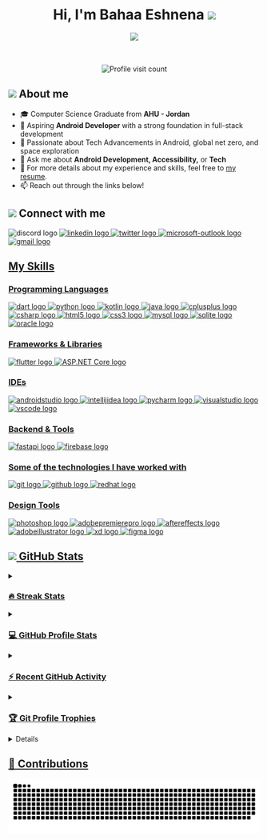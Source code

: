 <h1 align="center">Hi, I'm Bahaa Eshnena <img src="https://media.giphy.com/media/hvRJCLFzcasrR4ia7z/giphy.gif" width="35"></h1>
<p align="center">
  <a href="https://github.com/DenverCoder1/readme-typing-svg">
    <img src="https://readme-typing-svg.herokuapp.com?font=Time+New+Roman&color=%23C8BE25&size=25&center=true&vCenter=true&width=600&height=100&lines=Aspiring+Android+Developer;Computer+Science+Graduate;Tech+Enthusiast+%26+Problem+Solver;Learning+and+Exploring+New+Technologies;Reach+out+for+collaborations+in+Android+Development">
  </a>
</p>

<br>
<p align="center">
  <img src="https://visitcount.itsvg.in/api?id=bahaaeshnena&icon=0&color=0" alt="Profile visit count" height="25px" width="160px"/>
</p>

## <picture><img src = "https://github.com/7oSkaaa/7oSkaaa/blob/main/Images/about_me.gif?raw=true" width = 50px></picture> About me


- 🎓 Computer Science Graduate from **AHU - Jordan**
- 📱 Aspiring **Android Developer** with a strong foundation in full-stack development
- 🚀 Passionate about Tech Advancements in Android, global net zero, and space exploration
- 💬 Ask me about **Android Development, Accessibility,** or **Tech**
- 📝 For more details about my experience and skills, feel free to [my resume](https://your-link-to-resume.com).
- 📫 Reach out through the links below!


## <picture> <img src="https://github.com/7oSkaaa/7oSkaaa/blob/main/Images/Connect-with-me.gif?raw=true" width="100px"> </picture> Connect with me
<div align="left">
  <img src="https://img.shields.io/static/v1?message=Discord&logo=discord&label=&color=7289DA&logoColor=white&labelColor=&style=for-the-badge" height="35" alt="discord logo"  />
  <a href="https://www.linkedin.com/in/bahaa-eshnena-b228a82a9" target="_blank">
  <img src="https://img.shields.io/static/v1?message=LinkedIn&logo=linkedin&label=&color=0077B5&logoColor=white&labelColor=&style=for-the-badge" height="35" alt="linkedin logo" />
</a>
  <a href="https://x.com/BEshnena" target="_blank">
  <img src="https://img.shields.io/static/v1?message=Twitter&logo=twitter&label=&color=1DA1F2&logoColor=white&labelColor=&style=for-the-badge" height="35" alt="twitter logo"  />
  <img src="https://img.shields.io/static/v1?message=Outlook&logo=microsoft-outlook&label=&color=0078D4&logoColor=white&labelColor=&style=for-the-badge" height="35" alt="microsoft-outlook logo"  />
  <img src="https://img.shields.io/static/v1?message=Gmail&logo=gmail&label=&color=D14836&logoColor=white&labelColor=&style=for-the-badge" height="35" alt="gmail logo"  />
</div>

## My Skills

### Programming Languages
<div align="left">
  <img src="https://img.shields.io/badge/Dart-0175C2?logo=dart&logoColor=white&style=for-the-badge" height="30" alt="dart logo"  />
  <img src="https://img.shields.io/badge/Python-3776AB?logo=python&logoColor=white&style=for-the-badge" height="30" alt="python logo"  />
  <img src="https://img.shields.io/badge/Kotlin-7F52FF?logo=kotlin&logoColor=white&style=for-the-badge" height="30" alt="kotlin logo"  />
  <img src="https://img.shields.io/badge/Java-ED8B00?logo=java&logoColor=white&style=for-the-badge" height="30" alt="java logo" />
  <img src="https://img.shields.io/badge/C++-00599C?logo=cplusplus&logoColor=white&style=for-the-badge" height="30" alt="cplusplus logo"  />
  <img src="https://img.shields.io/badge/C Sharp-239120?logo=csharp&logoColor=white&style=for-the-badge" height="30" alt="csharp logo"  />
  <img src="https://img.shields.io/badge/HTML5-E34F26?logo=html5&logoColor=white&style=for-the-badge" height="30" alt="html5 logo"  />
  <img src="https://img.shields.io/badge/CSS3-1572B6?logo=css3&logoColor=white&style=for-the-badge" height="30" alt="css3 logo"  />
  <img src="https://img.shields.io/badge/MySQL-4479A1?logo=mysql&logoColor=white&style=for-the-badge" height="30" alt="mysql logo"  />
  <img src="https://img.shields.io/badge/SQLite-003B57?logo=sqlite&logoColor=white&style=for-the-badge" height="30" alt="sqlite logo"  />
  <img src="https://img.shields.io/badge/Oracle-F80000?logo=oracle&logoColor=white&style=for-the-badge" height="30" alt="oracle logo"  />
</div>

### Frameworks & Libraries
<div align="left">
  <img src="https://img.shields.io/badge/Flutter-02569B?logo=flutter&logoColor=white&style=for-the-badge" height="30" alt="flutter logo" />
  <img src="https://img.shields.io/badge/ASP.NET%20Core-512BD4?logo=dotnet&logoColor=white&style=for-the-badge" height="30" alt="ASP.NET Core logo" />
</div>


### IDEs
<div align="left">
  <img src="https://img.shields.io/badge/Android Studio-3DDC84?logo=androidstudio&logoColor=black&style=for-the-badge" height="30" alt="androidstudio logo"  />
  <img src="https://img.shields.io/badge/IntelliJ IDEA-000000?logo=intellijidea&logoColor=white&style=for-the-badge" height="30" alt="intellijidea logo"  />
  <img src="https://img.shields.io/badge/PyCharm-000000?logo=pycharm&logoColor=white&style=for-the-badge" height="30" alt="pycharm logo"  />
  <img src="https://img.shields.io/badge/Visual Studio-5C2D91?logo=visualstudio&logoColor=white&style=for-the-badge" height="30" alt="visualstudio logo"  />
  <img src="https://img.shields.io/badge/Visual Studio Code-007ACC?logo=visualstudiocode&logoColor=white&style=for-the-badge" height="30" alt="vscode logo"  />
</div>

</p>

### Backend & Tools
<p align="center">
<div align="left">
  <img src="https://img.shields.io/badge/FastAPI-009688?logo=fastapi&logoColor=white&style=for-the-badge" height="30" alt="fastapi logo"  />
  <img src="https://img.shields.io/badge/Firebase-FFCA28?logo=firebase&logoColor=black&style=for-the-badge" height="30" alt="firebase logo"  />
</div>
</p>

### Some of the technologies I have worked with
<div align="left">
  <img src="https://img.shields.io/badge/Git-F05032?logo=git&logoColor=white&style=for-the-badge" height="30" alt="git logo"  />
  <img src="https://img.shields.io/badge/GitHub-181717?logo=github&logoColor=white&style=for-the-badge" height="30" alt="github logo"  />
  <img src="https://img.shields.io/badge/Red Hat-EE0000?logo=redhat&logoColor=white&style=for-the-badge" height="30" alt="redhat logo"  />
</div>

### Design Tools

<div align="left">
  <img src="https://img.shields.io/badge/Adobe Photoshop-31A8FF?logo=adobephotoshop&logoColor=black&style=for-the-badge" height="30" alt="photoshop logo"  />
  <img src="https://img.shields.io/badge/Adobe Premiere Pro-9999FF?logo=adobepremierepro&logoColor=black&style=for-the-badge" height="30" alt="adobepremierepro logo"  />
  <img src="https://img.shields.io/badge/Adobe After Effects-9999FF?logo=adobeaftereffects&logoColor=black&style=for-the-badge" height="30" alt="aftereffects logo"  />
  <img src="https://img.shields.io/badge/Adobe Illustrator-FF9A00?logo=adobeillustrator&logoColor=black&style=for-the-badge" height="30" alt="adobeillustrator logo"  />
  <img src="https://img.shields.io/badge/Adobe XD-FF61F6?logo=adobexd&logoColor=black&style=for-the-badge" height="30" alt="xd logo"  />
  <img src="https://img.shields.io/badge/Figma-F24E1E?logo=figma&logoColor=white&style=for-the-badge" height="30" alt="figma logo"  />
</div>

## <picture> <img src="https://github.com/7oSkaaa/7oSkaaa/blob/main/Images/Statistics.gif?raw=true" width="50px"> </picture> GitHub Stats
<details><summary><h3>🔥 Streak Stats</h3></summary>

<p align="center">
  <img src="https://github-readme-streak-stats.herokuapp.com/?user=bahaaeshnena&theme=tokyonight_duo" alt="Streak Stats" />
</p>

</details>

<details><summary><h3>💻 GitHub Profile Stats</h3></summary>

<p align="center">
  <img alt="bahaaeshnena's GitHub Stats" src="https://github-readme-stats.vercel.app/api?username=bahaaeshnena&show_icons=true&count_private=true&theme=tokyonight&layout=compact" height="230px" />
  <img src="https://github-readme-stats.vercel.app/api/top-langs?username=bahaaeshnena&langs_count=10&show_icons=true&theme=tokyonight" height="230px" />
</p>

</details>

<details><summary><h3>⚡ Recent GitHub Activity</h3></summary>



</details>

<details><summary> <h3>🏆 Git Profile Trophies </h3></summary>

<p align="center">
  <img src="https://github-profile-trophy.vercel.app/?username=bahaaeshnena&layout=compact&theme=tokyonight&column=4&margin-w=15&margin-h=15" alt="GitHub Trophies" />
</p>

</details>

<details><summary><h3>📁 My Repositories</h3></summary>

<div align="center">
  <p>
      <a href="https://github.com/bahaaeshnena/servy_app_v2">
      <img src="https://github-readme-stats-sigma-five.vercel.app/api/pin/?username=bahaaeshnena&repo=servy_app_v2&theme=tokyonight" alt="Servy App V2" />
          <a href="https://github.com/bahaaeshnena/resturant_dashboard">
      <img src="https://github-readme-stats-sigma-five.vercel.app/api/pin/?username=bahaaeshnena&repo=resturant_dashboard&theme=tokyonight" alt="resturant_dashboard" />
            <a href="https://github.com/bahaaeshnena/responsive_dash_board">
   <img src="https://github-readme-stats-sigma-five.vercel.app/api/pin/?username=bahaaeshnena&repo=responsive_dash_board&theme=tokyonight" alt="responsive_dash_board" />
            <a href="https://github.com/bahaaeshnena/clean_arch_bookly_app">
   <img src="https://github-readme-stats-sigma-five.vercel.app/api/pin/?username=bahaaeshnena&repo=clean_arch_bookly_app&theme=tokyonight" alt="clean_arch_bookly_app" />
   
  </p>
</div>

</details>

## 🐍 Contributions
<p align="center">
  <img src="https://github.com/Platane/snk/raw/output/github-contribution-grid-snake.svg" alt="Snake animation" />
</p>
